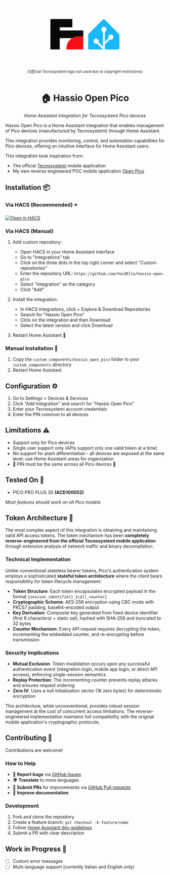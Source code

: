 <div align="center">
  <img src="./assets/logo.png" alt="Logo" height="200">
  <br>
  <small><em>(Official Tecnosystemi logo not used due to copyright restrictions)</em></small>
  <br><br>
  <h1>🏠 Hassio Open Pico</h1>
  <p><em>Home Assistant integration for Tecnosystemi Pico devices</em></p>
</div>


Hassio Open Pico is a Home Assistant integration that enables management of Pico devices (manufactured by Tecnosystemi) through Home Assistant.

This integration provides monitoring, control, and automation capabilities for Pico devices, offering an intuitive interface for Home Assistant users.

This integration took inspiration from:
- The official [Tecnosystemi](https://play.google.com/store/apps/details?id=it.tecnosystemi.TS&hl=it) mobile application
- My own reverse engineered POC mobile application [Open Pico](https://github.com/VoidElle/open-pico-app)

## Installation 📦
### Via HACS (Recommended) ⭐
[![Open in HACS](https://my.home-assistant.io/badges/hacs_repository.svg)](https://my.home-assistant.io/redirect/hacs_repository/?owner=VoidElle&repository=hassio-open-pico&category=integration)

### Via HACS (Manual)
1. Add custom repository:
   - Open HACS in your Home Assistant interface
    - Go to "Integrations" tab
    - Click on the three dots in the top right corner and select "Custom repositories"
    - Enter the repository URL: `https://github.com/VoidElle/hassio-open-pico`
    - Select "Integration" as the category
    - Click "Add"


2. Install the integration:
   - In HACS Integrations, click + Explore & Download Repositories
   - Search for "Hassio Open Pico"
   - Click on the integration and then Download
   - Select the latest version and click Download


3. Restart Home Assistant 🔄

### Manual Installation 🔧
1. Copy the `custom_components/hassio_open_pico` folder to your `custom_components` directory
2. Restart Home Assistant

## Configuration ⚙️
1. Go to Settings > Devices & Services
2. Click "Add Integration" and search for "Hassio Open Pico"
3. Enter your Tecnosystemi account credentials
4. Enter the PIN common to all devices

## Limitations ⚠️
- Support only for Pico devices
- Single user support only (APIs support only one valid token at a time)
- No support for plant differentiation - all devices are exposed at the same level; use Home Assistant areas for organization
- 🚨 PIN must be the same across all Pico devices 🚨

## Tested On 🧪
- PICO PRO PLUS 30 **(ACD100052)**

*Most features should work on all Pico models*

## Token Architecture 🔐

The most complex aspect of this integration is obtaining and maintaining valid API access tokens. The token mechanism has been **completely reverse-engineered from the official Tecnosystemi mobile application** through extensive analysis of network traffic and binary decompilation.

### Technical Implementation

Unlike conventional stateless bearer tokens, Pico's authentication system employs a sophisticated **stateful token architecture** where the client bears responsibility for token lifecycle management:

- **Token Structure**: Each token encapsulates encrypted payload in the format `{session_identifier}_{call_counter}`
- **Cryptographic Scheme**: AES-256 encryption using CBC mode with PKCS7 padding, base64-encoded output
- **Key Derivation**: Composite key generated from fixed device identifier (first 8 characters) + static salt, hashed with SHA-256 and truncated to 32 bytes
- **Counter Mechanism**: Every API request requires decrypting the token, incrementing the embedded counter, and re-encrypting before transmission

### Security Implications

- **Mutual Exclusion**: Token invalidation occurs upon any successful authentication event (integration login, mobile app login, or direct API access), enforcing single-session semantics
- **Replay Protection**: The incrementing counter prevents replay attacks and ensures request ordering
- **Zero IV**: Uses a null initialization vector (16 zero bytes) for deterministic encryption

This architecture, while unconventional, provides robust session management at the cost of concurrent access limitations. The reverse-engineered implementation maintains full compatibility with the original mobile application's cryptographic protocols.

## Contributing 🤝

Contributions are welcome! 

### How to Help
- 🐛 **Report bugs** via [GitHub Issues](https://github.com/VoidElle/hassio-open-pico/issues)
- 🌍 **Translate** to more languages
- 🔧 **Submit PRs** for improvements via [GitHub Pull requests](https://github.com/VoidElle/hassio-open-pico/pulls)
- 📖 **Improve documentation**

### Development
1. Fork and clone the repository
2. Create a feature branch: `git checkout -b feature/name`
3. Follow [Home Assistant dev guidelines](https://developers.home-assistant.io/)
4. Submit a PR with clear description


## Work in Progress 🚧
- [ ] Custom error messages
- [ ] Multi-language support (currently Italian and English only)
